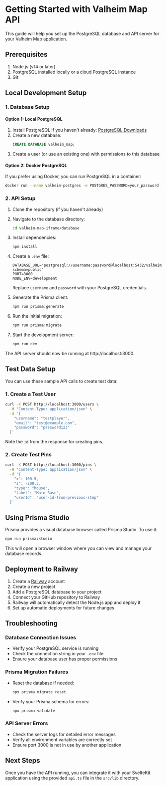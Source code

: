 # Getting Started with Valheim Map API

This guide will help you set up the PostgreSQL database and API server for your Valheim Map application.

## Prerequisites

1. Node.js (v14 or later)
2. PostgreSQL installed locally or a cloud PostgreSQL instance
3. Git

## Local Development Setup

### 1. Database Setup

#### Option 1: Local PostgreSQL

1. Install PostgreSQL if you haven't already: [PostgreSQL Downloads](https://www.postgresql.org/download/)
2. Create a new database:
   ```sql
   CREATE DATABASE valheim_map;
   ```
3. Create a user (or use an existing one) with permissions to this database

#### Option 2: Docker PostgreSQL

If you prefer using Docker, you can run PostgreSQL in a container:

```bash
docker run --name valheim-postgres -e POSTGRES_PASSWORD=your_password -e POSTGRES_USER=your_user -e POSTGRES_DB=valheim_map -p 5432:5432 -d postgres
```

### 2. API Setup

1. Clone the repository (if you haven't already)
2. Navigate to the database directory:
   ```bash
   cd valheim-map-iframe/database
   ```
3. Install dependencies:
   ```bash
   npm install
   ```
4. Create a `.env` file:
   ```
   DATABASE_URL="postgresql://username:password@localhost:5432/valheim_map?schema=public"
   PORT=3000
   NODE_ENV=development
   ```
   Replace `username` and `password` with your PostgreSQL credentials.

5. Generate the Prisma client:
   ```bash
   npm run prisma:generate
   ```

6. Run the initial migration:
   ```bash
   npm run prisma:migrate
   ```

7. Start the development server:
   ```bash
   npm run dev
   ```

The API server should now be running at http://localhost:3000.

## Test Data Setup

You can use these sample API calls to create test data:

### 1. Create a Test User

```bash
curl -X POST http://localhost:3000/users \
  -H "Content-Type: application/json" \
  -d '{
    "username": "testplayer",
    "email": "test@example.com",
    "password": "password123"
  }'
```

Note the `id` from the response for creating pins.

### 2. Create Test Pins

```bash
curl -X POST http://localhost:3000/pins \
  -H "Content-Type: application/json" \
  -d '{
    "x": 100.5,
    "z": -200.3,
    "type": "house",
    "label": "Main Base",
    "userId": "user-id-from-previous-step"
  }'
```

## Using Prisma Studio

Prisma provides a visual database browser called Prisma Studio. To use it:

```bash
npm run prisma:studio
```

This will open a browser window where you can view and manage your database records.

## Deployment to Railway

1. Create a [Railway](https://railway.app/) account
2. Create a new project
3. Add a PostgreSQL database to your project
4. Connect your GitHub repository to Railway
5. Railway will automatically detect the Node.js app and deploy it
6. Set up automatic deployments for future changes

## Troubleshooting

### Database Connection Issues

- Verify your PostgreSQL service is running
- Check the connection string in your `.env` file
- Ensure your database user has proper permissions

### Prisma Migration Failures

- Reset the database if needed:
  ```bash
  npx prisma migrate reset
  ```
- Verify your Prisma schema for errors:
  ```bash
  npx prisma validate
  ```

### API Server Errors

- Check the server logs for detailed error messages
- Verify all environment variables are correctly set
- Ensure port 3000 is not in use by another application

## Next Steps

Once you have the API running, you can integrate it with your SvelteKit application using the provided `api.ts` file in the `src/lib` directory.
